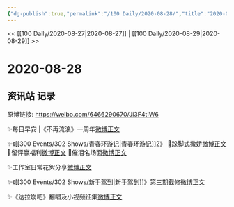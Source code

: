 ```yaml
---
{"dg-publish":true,"permalink":"/100 Daily/2020-08-28/","title":"2020-08-28","created":"2023-04-07T12:31:27.039+08:00","updated":"2023-04-07T12:31:59.549+08:00"}
---
```



<< [[100 Daily/2020-08-27\|2020-08-27]] | [[100 Daily/2020-08-29\|2020-08-29]] >>

# 2020-08-28

## 资讯站 记录

原博链接: https://weibo.com/6466290670/Ji3F4tIW6

✨每日早安 |《不再流浪》一周年[微博正文](https://m.weibo.cn/6466290670/4542800672327793)

✨《[[300 Events/302 Shows/青春环游记\|青春环游记]]2》
🌱跺脚式撒娇[微博正文](https://m.weibo.cn/6466290670/4542838676657977)
🌱留评赢福利[微博正文](https://m.weibo.cn/6466290670/4542852036831004)
🌱催泪名场面[微博正文](https://m.weibo.cn/6466290670/4542900404504857)

✨工作室日常花絮分享[微博正文](https://m.weibo.cn/6466290670/4542988799460302)

✨《[[300 Events/302 Shows/新手驾到\|新手驾到]]》第三期截修[微博正文](https://m.weibo.cn/6466290670/4543036787533862)

✨《达拉崩吧》翻唱及小视频征集[微博正文](https://m.weibo.cn/6466290670/4542914539294716)
